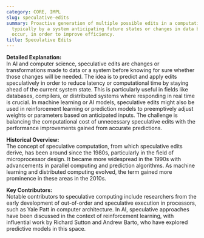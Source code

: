 ```yaml
---
category: CORE, IMPL
slug: speculative-edits
summary: Proactive generation of multiple possible edits in a computational process,
  typically by a system anticipating future states or changes in data before they
  occur, in order to improve efficiency.
title: Speculative Edits
---
```


**Detailed Explanation:**  
In AI and computer science, speculative edits are changes or transformations made to data or a system before knowing for sure whether those changes will be needed. The idea is to predict and apply edits speculatively in order to reduce latency or computational time by staying ahead of the current system state. This is particularly useful in fields like databases, compilers, or distributed systems where responding in real time is crucial. In machine learning or AI models, speculative edits might also be used in reinforcement learning or prediction models to preemptively adjust weights or parameters based on anticipated inputs. The challenge is balancing the computational cost of unnecessary speculative edits with the performance improvements gained from accurate predictions.

**Historical Overview:**  
The concept of speculative computation, from which speculative edits derive, has been around since the 1980s, particularly in the field of microprocessor design. It became more widespread in the 1990s with advancements in parallel computing and prediction algorithms. As machine learning and distributed computing evolved, the term gained more prominence in these areas in the 2010s.

**Key Contributors:**  
Notable contributors to speculative computing include researchers from the early development of out-of-order and speculative execution in processors, such as Yale Patt in computer architecture. In AI, speculative approaches have been discussed in the context of reinforcement learning, with influential work by Richard Sutton and Andrew Barto, who have explored predictive models in this space.